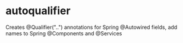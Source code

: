 # autoqualifier
Creates @Qualifier("..") annotations for Spring @Autowired fields, add names to Spring @Components and @Services
